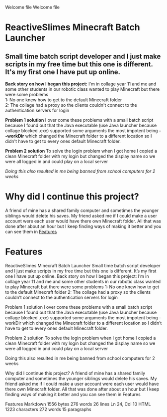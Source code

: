 Welcome file
Welcome file
# **ReactiveSlimes Minecraft Batch Launcher**

## Small time batch script developer and I just make scripts in my free time but this one is different. It's my first one I have put up online.

**Back story on how I began this project:**
I'm in collage year 11 and me and some other students in our robotic class wanted to play Minecraft but there were some problems  
1: No one knew how to get to the default Minecraft folder   
2: The collage had a proxy so the clients couldn't connect to the authentication servers for login

**Problem 1 solution**
I over come these problems with a small batch script because I found out that the Java executable  (use Java launcher because collage blocked .exe) supported some arguments the most impotent being  **--workDir**  which changed the Minecraft folder to a different location so I didn't have to get to every ones default Minecraft folder.

**Problem 2 solution**
To solve the login problem when I got home I copied a clean Minecraft folder with my login but changed the 
display name so we were all logged in and could play on a local server

*Doing this also resulted in me being banned from school computers for 2 weeks*

# Why did I continue this project?

A friend of mine has a shared family computer and sometimes the younger siblings would delete his saves. My friend asked me if I could make a user account were each user would have there own Minecraft folder. All that was done after about an hour but I keep finding ways of making it better and you can see them in [Features](#features)


# Features


ReactiveSlimes Minecraft Batch Launcher
Small time batch script developer and I just make scripts in my free time but this one is different. It’s my first one I have put up online.
Back story on how I began this project:
I’m in collage year 11 and me and some other students in our robotic class wanted to play Minecraft but there were some problems
1: No one knew how to get to the default Minecraft folder
2: The collage had a proxy so the clients couldn’t connect to the authentication servers for login

Problem 1 solution
I over come these problems with a small batch script because I found out that the Java executable (use Java launcher because collage blocked .exe) supported some arguments the most impotent being –workDir which changed the Minecraft folder to a different location so I didn’t have to get to every ones default Minecraft folder.

Problem 2 solution
To solve the login problem when I got home I copied a clean Minecraft folder with my login but changed the
display name so we were all logged in and could play on a local server

Doing this also resulted in me being banned from school computers for 2 weeks

Why did I continue this project?
A friend of mine has a shared family computer and sometimes the younger siblings would delete his saves. My friend asked me if I could make a user account were each user would have there own Minecraft folder. All that was done after about an hour but I keep finding ways of making it better and you can see them in Features

Features
Markdown 1556 bytes 276 words 26 lines Ln 24, Col 10 HTML 1223 characters 272 words 15 paragraphs
